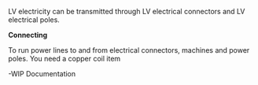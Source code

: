LV electricity can be transmitted through LV electrical connectors and LV electrical poles.

**Connecting**

To run power lines to and from electrical connectors, machines and power poles. You need a copper coil item


-WIP Documentation
